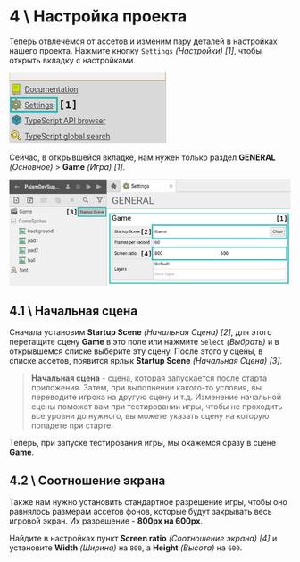 # 4 \ Настройка проекта

Теперь отвлечемся от ассетов и изменим пару деталей в настройках нашего проекта. Нажмите кнопку ``Settings`` _(Настройки) [1]_, чтобы открыть вкладку с настройками.

![Кнопка настроек](img/ch04-01.png)

Сейчас, в открывшейся вкладке, нам нужен только раздел **GENERAL** _(Основное)_ > **Game** _(Игра)_ _[1]_.

![Настройки](img/ch04-02.png)

## 4.1 \ Начальная сцена

Сначала установим **Startup Scene** _(Начальная Сцена)_ _[2]_, для этого перетащите сцену **Game** в это поле или нажмите ``Select`` _(Выбрать)_ и в открывшемся списке выберите эту сцену. После этого у сцены, в списке ассетов, появится ярлык **Startup Scene** _(Начальная Сцена)_ _[3]_.

> **Начальная сцена** - сцена, которая запускается после старта приложения. Затем, при выполнении какого-то условия, вы переводите игрока на другую сцену и т.д. Изменение начальной сцены поможет вам при тестировании игры, чтобы не проходить все уровни до нужного, вы можете указать сцену на которую попадете при старте.

Теперь, при запуске тестирования игры, мы окажемся сразу в сцене **Game**.

## 4.2 \ Соотношение экрана

Также нам нужно установить стандартное разрешение игры, чтобы оно равнялось размерам ассетов фонов, которые будут закрывать весь игровой экран. Их разрешение - **800px на 600px**.

Найдите в настройках пункт **Screen ratio** _(Соотношение экрана)_ _[4]_ и установите **Width** _(Ширина)_ на ``800``, а **Height** _(Высота)_ на ``600``.
